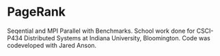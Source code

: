 # PageRank
Seqential and MPI Parallel with Benchmarks.
School work done for CSCI-P434 Distributed Systems at Indiana University, Bloomington.
Code was codeveloped with Jared Anson.
